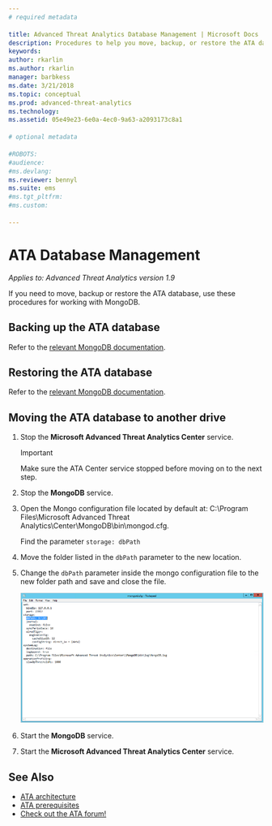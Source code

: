 ```yaml
---
# required metadata

title: Advanced Threat Analytics Database Management | Microsoft Docs
description: Procedures to help you move, backup, or restore the ATA database.
keywords:
author: rkarlin
ms.author: rkarlin
manager: barbkess
ms.date: 3/21/2018
ms.topic: conceptual
ms.prod: advanced-threat-analytics
ms.technology:
ms.assetid: 05e49e23-6e0a-4ec0-9a63-a2093173c8a1

# optional metadata

#ROBOTS:
#audience:
#ms.devlang:
ms.reviewer: bennyl
ms.suite: ems
#ms.tgt_pltfrm:
#ms.custom:

---
```


# ATA Database Management

*Applies to: Advanced Threat Analytics version 1.9*

If you need to move, backup or restore the ATA database, use these procedures for working with MongoDB.

## Backing up the ATA database
Refer to the [relevant MongoDB documentation](http://docs.mongodb.org/manual/administration/backup/).

## Restoring the ATA database
Refer to the [relevant MongoDB documentation](http://docs.mongodb.org/manual/administration/backup/).

## Moving the ATA database to another drive

1. Stop the **Microsoft Advanced Threat Analytics Center** service.
   > [!Important] 
   > Make sure the ATA Center service stopped before moving on to the next step.

2. Stop the **MongoDB** service.

3. Open the Mongo configuration file located by default at: C:\Program Files\Microsoft Advanced Threat Analytics\Center\MongoDB\bin\mongod.cfg.

   Find the parameter `storage: dbPath`

4. Move the folder listed in the `dbPath` parameter to the new location.

5. Change the `dbPath` parameter inside the mongo configuration file to the new folder path and save and close the file.

   ![Modify MongoDB configuration image](media/ATA-mongoDB-moveDB.png)

6. Start the **MongoDB** service.

7. Start the **Microsoft Advanced Threat Analytics Center** service.

## See Also
- [ATA architecture](ata-architecture.md)
- [ATA prerequisites](ata-prerequisites.md)
- [Check out the ATA forum!](https://social.technet.microsoft.com/Forums/security/home?forum=mata)

